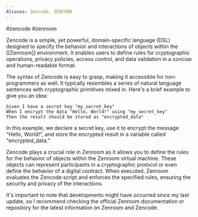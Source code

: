 ```yaml
---
Aliases: Zencode, ZENCODE
---
```

#zencode #zenroom 

Zencode is a simple, yet powerful, domain-specific language (DSL) designed to specify the behavior and interactions of objects within the [[Zenroom]] environment. It enables users to define rules for cryptographic operations, privacy policies, access control, and data validation in a concise and human-readable format.

The syntax of Zencode is easy to grasp, making it accessible for non-programmers as well. It typically resembles a series of natural language sentences with cryptographic primitives mixed in. Here's a brief example to give you an idea:

```
Given I have a secret key "my_secret_key"
When I encrypt the data "Hello, World!" using "my_secret_key"
Then the result should be stored as "encrypted_data"
```

In this example, we declare a secret key, use it to encrypt the message "Hello, World!", and store the encrypted result in a variable called "encrypted_data."

Zencode plays a crucial role in Zenroom as it allows you to define the rules for the behavior of objects within the Zenroom virtual machine. These objects can represent participants in a cryptographic protocol or even define the behavior of a digital contract. When executed, Zenroom evaluates the Zencode script and enforces the specified rules, ensuring the security and privacy of the interactions.

It's important to note that developments might have occurred since my last update, so I recommend checking the official Zenroom documentation or repository for the latest information on Zenroom and Zencode.